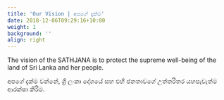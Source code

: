 ```yaml
---
title: 'Our Vision | අපගේ දැක්ම'
date: 2018-12-06T09:29:16+10:00
weight: 1
background: ''
align: right
---
```


The vision of the SATHJANA is to protect the supreme well-being of the land of Sri Lanka and her people.

අපගේ දැක්ම වන්නේ, ශ්‍රි ලංකා දේශයේ සහ එහි ජනතාවගේ උත්තරිතර යහපැවැත්ම ආරක්ෂා කිරිම.
